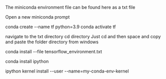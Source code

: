 The miniconda environment file can be found here as a txt file

Open a new miniconda prompt 

conda create --name tf python=3.9
conda activate tf

navigate to the txt directory
cd directory 
Just cd and then space and copy and paste the folder directory from windows

conda install --file tensorflow_environment.txt

conda install ipython

ipython kernel install --user --name=my-conda-env-kernel
